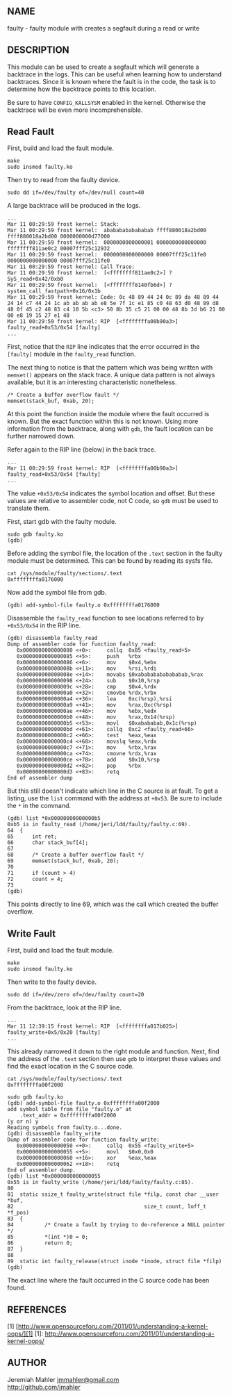 
NAME
----

faulty - faulty module with creates a segfault during a read or write

DESCRIPTION
-----------

This module can be used to create a segfault which will generate a
backtrace in the logs.  This can be useful when learning how to
understand backtraces.  Since it is known where the fault is in the code,
the task is to determine how the backtrace points to this location.

Be sure to have `CONFIG_KALLSYSM` enabled in the kernel.  Otherwise
the backtrace will be even more incomprehensible.

Read Fault
----------

First, build and load the fault module.

    make
    sudo insmod faulty.ko

Then try to read from the faulty device.

    sudo dd if=/dev/faulty of=/dev/null count=40

A large backtrace will be produced in the logs.

    ...
    Mar 11 00:29:59 frost kernel: Stack:
    Mar 11 00:29:59 frost kernel:  abababababababab ffff880018a2bd00 ffff880018a2bd00 0000000000d77000
    Mar 11 00:29:59 frost kernel:  0000000000000001 0000000000000000 ffffffff811ae0c2 00007fff25c12932
    Mar 11 00:29:59 frost kernel:  0000000000000000 00007fff25c11fe0 0000000000000000 00007fff25c11fe0
    Mar 11 00:29:59 frost kernel: Call Trace:
    Mar 11 00:29:59 frost kernel:  [<ffffffff811ae0c2>] ? SyS_read+0x42/0xb0
    Mar 11 00:29:59 frost kernel:  [<ffffffff8140fb6d>] ? system_call_fastpath+0x16/0x1b
    Mar 11 00:29:59 frost kernel: Code: 0c 48 89 44 24 0c 89 da 48 89 44 24 14 c7 44 24 1c ab ab ab ab e8 5e 7f 1c e1 85 c0 48 63 d0 48 89 d8 48 0f 45 c2 48 83 c4 10 5b <c3> 50 8b 35 c5 21 00 00 48 8b 3d b6 21 00 00 e8 19 15 27 e1 48 
    Mar 11 00:29:59 frost kernel: RIP  [<ffffffffa00b90a3>] faulty_read+0x53/0x54 [faulty]
    ...

First, notice that the `RIP` line indicates that the error occurred in
the `[faulty]` module in the `faulty_read` function.

The next thing to notice is that the pattern which was being written with
`memset()` appears on the stack trace.  A unique data pattern is not always
available, but it is an interesting characteristic nonetheless.

    /* Create a buffer overflow fault */
    memset(stack_buf, 0xab, 20);

At this point the function inside the module where the fault occurred is known.
But the exact function within this is not known.  Using more information
from the backtrace, along with `gdb`, the fault location can be further narrowed
down.

Refer again to the RIP line (below) in the back trace.

    ...
    Mar 11 00:29:59 frost kernel: RIP  [<ffffffffa00b90a3>] faulty_read+0x53/0x54 [faulty]
    ...

The value `+0x53/0x54` indicates the symbol location and offset.  But these
values are relative to assembler code, not C code, so `gdb` must be used
to translate them.

First, start gdb with the faulty module.

    sudo gdb faulty.ko
    (gdb)

Before adding the symbol file, the location of the `.text` section in the
faulty module must be determined.  This can be found by reading its sysfs
file.

    cat /sys/module/faulty/sections/.text
    0xffffffffa0176000

Now add the symbol file from gdb.

    (gdb) add-symbol-file faulty.o 0xffffffffa0176000

Disassemble the `faulty_read` function to see locations referred to by
`+0x53/0x54` in the RIP line.

    (gdb) disassemble faulty_read
    Dump of assembler code for function faulty_read:
       0x0000000000000080 <+0>:     callq  0x85 <faulty_read+5>
       0x0000000000000085 <+5>:     push   %rbx
       0x0000000000000086 <+6>:     mov    $0x4,%ebx
       0x000000000000008b <+11>:    mov    %rsi,%rdi
       0x000000000000008e <+14>:    movabs $0xabababababababab,%rax
       0x0000000000000098 <+24>:    sub    $0x10,%rsp
       0x000000000000009c <+28>:    cmp    $0x4,%rdx
       0x00000000000000a0 <+32>:    cmovbe %rdx,%rbx
       0x00000000000000a4 <+36>:    lea    0xc(%rsp),%rsi
       0x00000000000000a9 <+41>:    mov    %rax,0xc(%rsp)
       0x00000000000000ae <+46>:    mov    %ebx,%edx
       0x00000000000000b0 <+48>:    mov    %rax,0x14(%rsp)
       0x00000000000000b5 <+53>:    movl   $0xabababab,0x1c(%rsp)
       0x00000000000000bd <+61>:    callq  0xc2 <faulty_read+66>
       0x00000000000000c2 <+66>:    test   %eax,%eax
       0x00000000000000c4 <+68>:    movslq %eax,%rdx
       0x00000000000000c7 <+71>:    mov    %rbx,%rax
       0x00000000000000ca <+74>:    cmovne %rdx,%rax
       0x00000000000000ce <+78>:    add    $0x10,%rsp
       0x00000000000000d2 <+82>:    pop    %rbx
       0x00000000000000d3 <+83>:    retq
    End of assembler dump

But this still doesn't indicate which line in the C source is at fault.
To get a listing, use the `list` command with the address at `+0x53`.
Be sure to include the `*` in the command.

    (gdb) list *0x00000000000000b5
    0xb5 is in faulty_read (/home/jeri/ldd/faulty/faulty.c:69).
    64  {
    65      int ret;
    66      char stack_buf[4];
    67
    68      /* Create a buffer overflow fault */
    69      memset(stack_buf, 0xab, 20);
    70
    71      if (count > 4)
    72      count = 4;
    73
    (gdb)

This points directly to line 69, which was the call which created
the buffer overflow.

Write Fault
-----------

First, build and load the fault module.

    make
    sudo insmod faulty.ko

Then write to the faulty device.

    sudo dd if=/dev/zero of=/dev/faulty count=20

From the backtrace, look at the RIP line.

    ...
    Mar 11 12:39:15 frost kernel: RIP  [<ffffffffa017b025>] faulty_write+0x5/0x20 [faulty]
    ...

This already narrowed it down to the right module and function.
Next, find the address of the `.text` section then use `gdb` to
interpret these values and find the exact location in the C source code.

    cat /sys/module/faulty/sections/.text
    0xffffffffa00f2000

    sudo gdb faulty.ko
    (gdb) add-symbol-file faulty.o 0xffffffffa00f2000
    add symbol table from file "faulty.o" at
        .text_addr = 0xffffffffa00f2000
    (y or n) y
    Reading symbols from faulty.o...done.
    (gdb) disassemble faulty_write
    Dump of assembler code for function faulty_write:
       0x0000000000000050 <+0>:     callq  0x55 <faulty_write+5>
       0x0000000000000055 <+5>:     movl   $0x0,0x0
       0x0000000000000060 <+16>:    xor    %eax,%eax
       0x0000000000000062 <+18>:    retq
    End of assembler dump.
    (gdb) list *0x0000000000000055
    0x55 is in faulty_write (/home/jeri/ldd/faulty/faulty.c:85).
    80
    81  static ssize_t faulty_write(struct file *filp, const char __user *buf,
    82                                          size_t count, loff_t *f_pos)
    83  {
    84          /* Create a fault by trying to de-reference a NULL pointer */
    85          *(int *)0 = 0;
    86          return 0;
    87  }
    88
    89  static int faulty_release(struct inode *inode, struct file *filp)
    (gdb)

The exact line where the fault occurred in the C source code has been found.

REFERENCES
----------

  [1] [http://www.opensourceforu.com/2011/01/understanding-a-kernel-oops/][1]
  [1]: http://www.opensourceforu.com/2011/01/understanding-a-kernel-oops/

AUTHOR
------
Jeremiah Mahler <jmmahler@gmail.com><br>
<http://github.com/jmahler>
